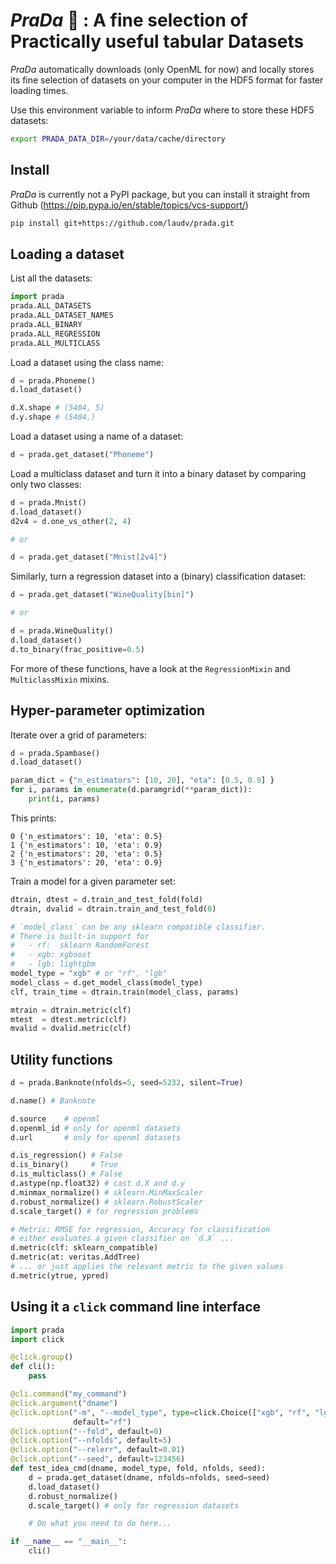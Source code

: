 # *PraDa* :gem: : A fine selection of **Pra**ctically useful tabular **Da**tasets

*PraDa* automatically downloads (only OpenML for now) and locally stores its fine
selection of datasets on your computer in the HDF5 format for faster loading
times.

Use this environment variable to inform *PraDa* where to store these HDF5
datasets:

```sh
export PRADA_DATA_DIR=/your/data/cache/directory
```

## Install

*PraDa* is currently not a PyPI package, but you can install it straight from
Github (https://pip.pypa.io/en/stable/topics/vcs-support/)
```sh
pip install git+https://github.com/laudv/prada.git
```

## Loading a dataset

List all the datasets:
```python
import prada
prada.ALL_DATASETS
prada.ALL_DATASET_NAMES
prada.ALL_BINARY
prada.ALL_REGRESSION
prada.ALL_MULTICLASS
```

Load a dataset using the class name:
```python
d = prada.Phoneme()
d.load_dataset()

d.X.shape # (5404, 5)
d.y.shape # (5404,)
```

Load a dataset using a name of a dataset:
```python
d = prada.get_dataset("Phoneme")
```

Load a multiclass dataset and turn it into a binary dataset by comparing only
two classes:
```python
d = prada.Mnist()
d.load_dataset()
d2v4 = d.one_vs_other(2, 4)

# or

d = prada.get_dataset("Mnist[2v4]")
```

Similarly, turn a regression dataset into a (binary) classification dataset:
```python
d = prada.get_dataset("WineQuality[bin]")

# or

d = prada.WineQuality()
d.load_dataset()
d.to_binary(frac_positive=0.5)
```

For more of these functions, have a look at the `RegressionMixin` and
`MulticlassMixin` mixins.


## Hyper-parameter optimization

Iterate over a grid of parameters:
```python
d = prada.Spambase()
d.load_dataset()

param_dict = {"n_estimators": [10, 20], "eta": [0.5, 0.9] }
for i, params in enumerate(d.paramgrid(**param_dict)):
    print(i, params)
```

This prints:
```
0 {'n_estimators': 10, 'eta': 0.5}
1 {'n_estimators': 10, 'eta': 0.9}
2 {'n_estimators': 20, 'eta': 0.5}
3 {'n_estimators': 20, 'eta': 0.9}
```

Train a model for a given parameter set:
```python
dtrain, dtest = d.train_and_test_fold(fold)
dtrain, dvalid = dtrain.train_and_test_fold(0)

# `model_class` can be any sklearn compatible classifier.
# There is built-in support for
#   - rf:  sklearn RandomForest
#   - xgb: xgboost
#   - lgb: lightgbm
model_type = "xgb" # or "rf", "lgb"
model_class = d.get_model_class(model_type)
clf, train_time = dtrain.train(model_class, params)

mtrain = dtrain.metric(clf)
mtest  = dtest.metric(clf)
mvalid = dvalid.metric(clf)
```


## Utility functions

```python
d = prada.Banknote(nfolds=5, seed=5232, silent=True)

d.name() # Banknote

d.source    # openml
d.openml_id # only for openml datasets
d.url       # only for openml datasets

d.is_regression() # False
d.is_binary()     # True
d.is_multiclass() # False
d.astype(np.float32) # cast d.X and d.y
d.minmax_normalize() # sklearn.MinMaxScaler
d.robust_normalize() # sklearn.RobustScaler
d.scale_target() # for regression problems

# Metric: RMSE for regression, Accuracy for classification
# either evaluates a given classifier on `d.X` ...
d.metric(clf: sklearn_compatible)
d.metric(at: veritas.AddTree)
# ... or just applies the relevant metric to the given values
d.metric(ytrue, ypred)
```

## Using it a `click` command line interface

```python
import prada
import click

@click.group()
def cli():
    pass

@cli.command("my_command")
@click.argument("dname")
@click.option("-m", "--model_type", type=click.Choice(["xgb", "rf", "lgb"]),
              default="rf")
@click.option("--fold", default=0)
@click.option("--nfolds", default=5)
@click.option("--relerr", default=0.01)
@click.option("--seed", default=123456)
def test_idea_cmd(dname, model_type, fold, nfolds, seed):
    d = prada.get_dataset(dname, nfolds=nfolds, seed=seed)
    d.load_dataset()
    d.robust_normalize()
    d.scale_target() # only for regression datasets

    # Do what you need to do here...

if __name__ == "__main__":
    cli()
```
